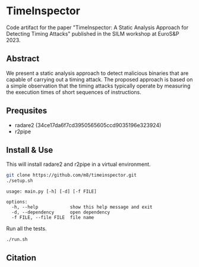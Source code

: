 # TimeInspector
Code artifact for the paper "TimeInspector: A Static Analysis Approach for Detecting Timing Attacks" published in the SILM workshop at EuroS&P 2023.

## Abstract
We present a static analysis approach to detect malicious binaries that are capable of carrying out a timing attack. The proposed approach is based on a simple observation that the timing attacks typically operate by measuring the execution times of short sequences of instructions.


## Prequsites
- radare2 (34ce17da6f7cd3950565605ccd9035196e323924)
- r2pipe

## Install & Use

This will install radare2 and r2pipe in a virtual environment.

```sh
git clone https://github.com/m8/timeinspector.git
./setup.sh
```

```
usage: main.py [-h] [-d] [-f FILE]

options:
  -h, --help            show this help message and exit
  -d, --dependency      open dependency
  -f FILE, --file FILE  file name
```

Run all the tests.

```sh
./run.sh
```

## Citation

```

```
